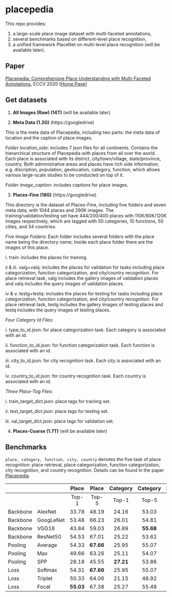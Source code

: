 # placepedia
This repo provides:
1. a large-scale place image dataset with multi-faceted annotations,
2. several benchmarks based on different-level place recognition,
3. a unified framework PlaceNet on multi-level place recognition (will be available later).


## Paper
[Placepedia: Comprehensive Place Understanding with Multi-Faceted Annotations](https://arxiv.org/abs/2007.03777), ECCV 2020 [[Home Page](https://hahehi.github.io/placepedia.html)]


<!--## Requirements
* Python >= 3.6
* PyTorch >= 0.4.0
-->


## Get datasets

1. <strong>All Images (Raw) (14T)</strong> (will be available later)

2. <strong>Meta Data (1.2G)</strong> (https://googledrive)

This is the meta data of Placepedia, including two parts: the meta data of location and the caption of place images.

<em>Folder location_side</em>: includes 7 json files for all continents. Contains the hierarchical structure of Placepedia with places from all over the world. Each place is associated with its district, city/town/village, state/province, country. Both administrative areas and places have rich side information, e.g. discription, population, geolocation, category, function, which allows various large-scale studies to be conducted on top of it.

<em>Folder image_caption</em>: includes captions for place images.

3. <strong>Places-Fine (18G)</strong> (https://googledrive)

This directory is the dataset of Places-Fine, including five folders and seven meta data, with 1044 places and 290K images. The training/validation/testing set have 444/200/400 places with 110K/60K/120K images respectively, which are tagged with 50 categories, 10 functions, 50 cities, and 34 countries.

<em>Five Image Folders</em>:
Each folder includes several folders with the place name being the directory name; Inside each place folder there are the images of this place.
<p>i. train: includes the places for training.</p>
<p>ii & iii. valg+valq: includes the places for validation for tasks including place categorization, function categorization, and city/country recognition. For place retrieval task, valg includes the gallery images of validation places and valq includes the query images of validation places.</p>
<p>iv & v. testg+testq: includes the places for testing for tasks including place categorization, function categorization, and city/country recognition. For place retrieval task, testg includes the gallery images of testing places and testq includes the query images of testing places.</p>

<em>Four Category Id Files</em>:
<p>i. type_to_id.json: for place categorization task. Each category is associated with an id.</p>
<p>ii. function_to_id.json: for function categorization task. Each function is associated with an id.</p>
<p>iii. city_to_id.json: for city recognition task. Each city is associated with an id.</p>
<p>iv. country_to_id.json: for country recognition task. Each country is associated with an id.</p>

<em>Three Place-Tag Files</em>:
<p>i. train_target_dict.json: place tags for training set.</p>
<p>ii. test_target_dict.json: place tags for testing set.</p>
<p>iii. val_target_dict.json: place tags for validation set.</p>

4. <strong>Places-Coarse (1.7T)</strong> (will be available later)


<!--## Pretrained models
Pretrained models are available in the []().
-->


<!--## Run
-->


## Benchmarks

`place, category, function, city, country` denotes the five task of place recognition: place retrieval, place categorization, function categorization, city recognition, and country recognition.
Details can be found in the paper [Placepedia](https://arxiv.org/pdf/2007.03777.pdf).

| | | Place | Place | Category | Category | Function | Function | City | City | Country | Country |
| ------ | ------ |:-----:|:-----:|:-----:|:-----:|:-----:|:-----:|:-----:|:-----:|:-----:|:-----:|
| | | Top-1 | Top-5 | Top-1 | Top-5 | Top-1 | Top-5 | Top-1 | Top-5 | Top-1 | Top-5 |
| Backbone | AlexNet | 33.78 | 48.19 | 24.16 | 53.03 | 64.97 | 96.70 | 12.47 | 32.52 | 17.97 | 43.30 |
| Backbone | GoogLeNet | 53.48 | 66.23 | 26.01 | 54.81 | 65.69 | 97.20 | 16.34 | 37.19 | 20.98 | 46.43 |
| Backbone | VGG16 | 43.84 | 59.03 | 26.89 | <strong>55.68</strong> | 65.97 | 97.11 | 18.65 | <strong>41.13</strong> | <strong>24.86</strong> | 51.35 |
| Backbone | ResNet50 | 54.53 | 67.01 | 25.22 | 53.62 | <strong>68.25</strong> | 96.89 | 17.15 | 38.55 | 19.72 | 45.51 |
| Pooling | Average | 54.33 | <strong>67.66</strong> | 25.95 | 55.07 | 67.35 | 97.34 | <strong>18.73</strong> | 40.30 | 24.80 | 51.03 |
| Pooling | Max | 49.66 | 63.26 | 25.11 | 54.07 | 65.45 | 97.12 | 16.93 | 38.18 | 22.83 | 48.61 |
| Pooling | SPP | 28.18 | 45.55 | <strong>27.21</strong> | 53.86 | 67.02 | 96.37 | 15.36 | 34.48 | 21.00 | 43.08 |
| Loss | Softmax | 54.31 | <strong>67.66</strong> | 25.95 | 55.07 | 67.35 | 97.34 | <strong>18.73</strong> | 40.30 | 24.80 | 51.03 |
| Loss | Triplet | 50.33 | 64.06 | 21.15 | 48.92 | 64.84 | 95.61 | 14.73 | 36.56 | 20.43 | 46.66 |
| Loss | Focal</strong> | <strong>55.03</strong> | 67.38 | 25.27 | 55.48 | 67.62 | <strong>97.53</strong> | 18.67 | 40.87 | 24.73 | <strong>51.46</strong> |


<!--## Citation
-->

